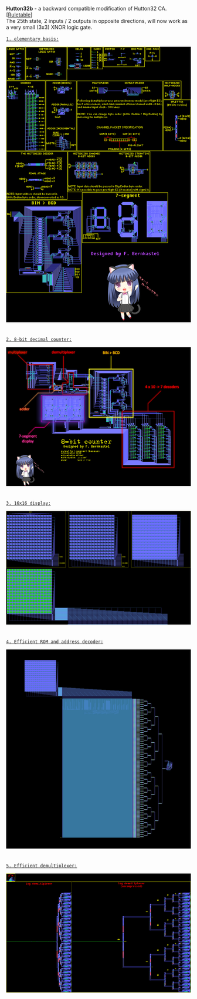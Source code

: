 **Hutton32b** - a backward compatible modification of Hutton32 CA. [[Ruletable](doc/Hutton32b.rule)]<br>
The 25th state, 2 inputs / 2 outputs in opposite directions, will now work as a very small (3x3) XNOR logic gate.

[`1. elementary basis:`](circuits-sandbox.rle)

![Hutton32](doc/circuits-sandbox.png)
<br><br><br>
[`2. 8-bit decimal counter:`](advanced%20counter.mc)

![Hutton32](doc/advanced%20counter~marked.png)
<br><br><br>
[`3. 16x16 display:`](big%20sandbox/16x16%20display.mc)

![Hutton32](big%20sandbox/16x16%20display.png)
<br><br><br>
[`4. Efficient ROM and address decoder:`](16x16%20movie/16x16%20movie.mc)

![Hutton32](16x16%20movie/16x16%20movie.png)
<br><br><br>
[`5. Efficient demultiplexer:`](misc/efficient_demultiplexer.mc)

![Hutton32](doc/efficient_demultiplexer.png)
